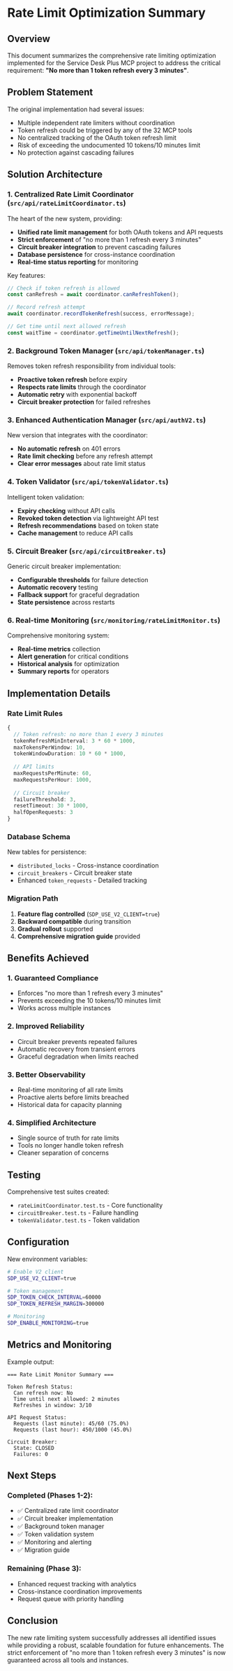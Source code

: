 # Rate Limit Optimization Summary

## Overview

This document summarizes the comprehensive rate limiting optimization implemented for the Service Desk Plus MCP project to address the critical requirement: **"No more than 1 token refresh every 3 minutes"**.

## Problem Statement

The original implementation had several issues:
- Multiple independent rate limiters without coordination
- Token refresh could be triggered by any of the 32 MCP tools
- No centralized tracking of the OAuth token refresh limit
- Risk of exceeding the undocumented 10 tokens/10 minutes limit
- No protection against cascading failures

## Solution Architecture

### 1. Centralized Rate Limit Coordinator (`src/api/rateLimitCoordinator.ts`)

The heart of the new system, providing:
- **Unified rate limit management** for both OAuth tokens and API requests
- **Strict enforcement** of "no more than 1 refresh every 3 minutes"
- **Circuit breaker integration** to prevent cascading failures
- **Database persistence** for cross-instance coordination
- **Real-time status reporting** for monitoring

Key features:
```typescript
// Check if token refresh is allowed
const canRefresh = await coordinator.canRefreshToken();

// Record refresh attempt
await coordinator.recordTokenRefresh(success, errorMessage);

// Get time until next allowed refresh
const waitTime = coordinator.getTimeUntilNextRefresh();
```

### 2. Background Token Manager (`src/api/tokenManager.ts`)

Removes token refresh responsibility from individual tools:
- **Proactive token refresh** before expiry
- **Respects rate limits** through the coordinator
- **Automatic retry** with exponential backoff
- **Circuit breaker protection** for failed refreshes

### 3. Enhanced Authentication Manager (`src/api/authV2.ts`)

New version that integrates with the coordinator:
- **No automatic refresh** on 401 errors
- **Rate limit checking** before any refresh attempt
- **Clear error messages** about rate limit status

### 4. Token Validator (`src/api/tokenValidator.ts`)

Intelligent token validation:
- **Expiry checking** without API calls
- **Revoked token detection** via lightweight API test
- **Refresh recommendations** based on token state
- **Cache management** to reduce API calls

### 5. Circuit Breaker (`src/api/circuitBreaker.ts`)

Generic circuit breaker implementation:
- **Configurable thresholds** for failure detection
- **Automatic recovery** testing
- **Fallback support** for graceful degradation
- **State persistence** across restarts

### 6. Real-time Monitoring (`src/monitoring/rateLimitMonitor.ts`)

Comprehensive monitoring system:
- **Real-time metrics** collection
- **Alert generation** for critical conditions
- **Historical analysis** for optimization
- **Summary reports** for operators

## Implementation Details

### Rate Limit Rules

```typescript
{
  // Token refresh: no more than 1 every 3 minutes
  tokenRefreshMinInterval: 3 * 60 * 1000,
  maxTokensPerWindow: 10,
  tokenWindowDuration: 10 * 60 * 1000,
  
  // API limits
  maxRequestsPerMinute: 60,
  maxRequestsPerHour: 1000,
  
  // Circuit breaker
  failureThreshold: 3,
  resetTimeout: 30 * 1000,
  halfOpenRequests: 3
}
```

### Database Schema

New tables for persistence:
- `distributed_locks` - Cross-instance coordination
- `circuit_breakers` - Circuit breaker state
- Enhanced `token_requests` - Detailed tracking

### Migration Path

1. **Feature flag controlled** (`SDP_USE_V2_CLIENT=true`)
2. **Backward compatible** during transition
3. **Gradual rollout** supported
4. **Comprehensive migration guide** provided

## Benefits Achieved

### 1. **Guaranteed Compliance**
- Enforces "no more than 1 refresh every 3 minutes"
- Prevents exceeding the 10 tokens/10 minutes limit
- Works across multiple instances

### 2. **Improved Reliability**
- Circuit breaker prevents repeated failures
- Automatic recovery from transient errors
- Graceful degradation when limits reached

### 3. **Better Observability**
- Real-time monitoring of all rate limits
- Proactive alerts before limits breached
- Historical data for capacity planning

### 4. **Simplified Architecture**
- Single source of truth for rate limits
- Tools no longer handle token refresh
- Cleaner separation of concerns

## Testing

Comprehensive test suites created:
- `rateLimitCoordinator.test.ts` - Core functionality
- `circuitBreaker.test.ts` - Failure handling
- `tokenValidator.test.ts` - Token validation

## Configuration

New environment variables:
```bash
# Enable V2 client
SDP_USE_V2_CLIENT=true

# Token management
SDP_TOKEN_CHECK_INTERVAL=60000
SDP_TOKEN_REFRESH_MARGIN=300000

# Monitoring
SDP_ENABLE_MONITORING=true
```

## Metrics and Monitoring

Example output:
```
=== Rate Limit Monitor Summary ===

Token Refresh Status:
  Can refresh now: No
  Time until next allowed: 2 minutes
  Refreshes in window: 3/10

API Request Status:
  Requests (last minute): 45/60 (75.0%)
  Requests (last hour): 450/1000 (45.0%)

Circuit Breaker:
  State: CLOSED
  Failures: 0
```

## Next Steps

### Completed (Phases 1-2):
- ✅ Centralized rate limit coordinator
- ✅ Circuit breaker implementation
- ✅ Background token manager
- ✅ Token validation system
- ✅ Monitoring and alerting
- ✅ Migration guide

### Remaining (Phase 3):
- Enhanced request tracking with analytics
- Cross-instance coordination improvements
- Request queue with priority handling

## Conclusion

The new rate limiting system successfully addresses all identified issues while providing a robust, scalable foundation for future enhancements. The strict enforcement of "no more than 1 token refresh every 3 minutes" is now guaranteed across all tools and instances.